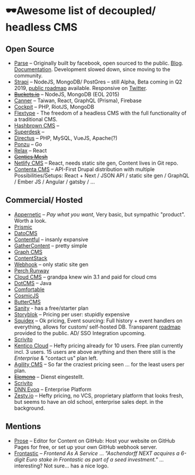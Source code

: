 # 🕶️Awesome list of decoupled/ headless CMS

## Open Source
* [Parse](https://parseplatform.org/) – Originally built by facebook, open sourced to the public. [Blog](https://blog.parseplatform.org/). [Documentation](https://docs.parseplatform.org/). Development slowed down, since moving to the community.
* [Strapi](https://strapi.io/) – NodeJS, MongoDB/ PostGres – still Alpha, Beta coming in Q2 2019, [public roadmap](https://github.com/strapi/strapi/projects/1) available. Responsive on [Twitter](https://twitter.com/strapijs).
* [~~Buckets.io~~](http://buckets.io/) – NodeJS, MongoDB (EOL 2015)
* [Canner](https://www.canner.io) – Taiwan, React, GraphQL (Prisma), Firebase
* [Cockpit](http://getcockpit.com) – PHP, RiotJS, MongoDB
* [Flextype](https://flextype.org) - The freedom of a headless CMS with the full functionality of a traditional CMS.
* [Hashbrown CMS](http://hashbrown.rocks) – 
* [Superdesk](https://www.superdesk.org) – 
* [Directus](https://directus.app) – PHP, MySQL, VueJS, Apache(?)
* [Ponzu](https://ponzu-cms.org) – Go
* [Relax](https://github.com/relax/relax/) – React
* [~~Gentics Mesh~~](https://getmesh.io)
* [Netlify CMS](https://www.netlifycms.org/) – React, needs static site gen, Content lives in Git repo.
* [Contenta CMS](https://www.contentacms.org/) – API-First Drupal distribution with multiple Possibilities/Setups: React + Next / JSON API / static site gen / GraphQL / Ember JS / Angular / gatsby / …

## Commercial/ Hosted
* [Appernetic](https://appernetic.io/) – *Pay what you want*, Very basic, but sympathic "product". Worth a look.
* [Prismic](http://prismic.io)
* [DatoCMS](https://www.datocms.com)
* [Contentful](https://contentful.com) – insanly expansive
* [GatherContent](https://gathercontent.com) – pretty simple
* [Graph CMS](https://graphcms.com)
* [ContentStack](https://www.contentstack.com)
* [Webhook](webhook.com) – only static site gen
* [Perch Runway](https://perchrunway.com)
* [Cloud CMS](https://www.cloudcms.com) – grandpa knew win 3.1 and paid for cloud cms
* [DotCMS](http://dotcms.com/) – Java
* [Comfortable](https://comfortable.io)
* [CosmicJS](https://cosmicjs.com)
* [ButterCMS](https://buttercms.com)
* [Sanity](https://www.sanity.io) - has a free/starter plan
* [Storyblok](https://www.storyblok.com) – Pricing per user: stupidly expensive
* [Squidex](https://squidex.io) – Ok pricing, Event sourcing: Full history + event handlers on everything, allows for custom/ self-hosted DB. Transparent [roadmap](https://trello.com/b/KakM4F3S/squidex-roadmap) provided to the public. AD/ SSO Integration upcoming.
* [Scrivito](https://scrivito.com)
* [Kentico Cloud](https://kenticocloud.com/) – Hefty pricing already for 10 users. Free plan currently incl. 3 users. 15 users are above anything and then there still is the _Enterprise_ & "contact us" plan left.
* [Agility CMS](https://agilitycms.com/) – So far the craziest pricing seen … for the least users per plan.
* [~~Elemeno~~](http://elemeno.io/) – Dienst eingestellt.
* [Scrivito](https://scrivito.com)
* [DNN Evoq](https://www.dnnsoftware.com/products) – Enterprise Platform
* [Zesty.io](https://www.zesty.io/) – Hefty pricing, no VCS, proprietary platform that looks fresh, but seems to have an old school, enterprise sales dept. in the background.

## Mentions
* [Prose](http://prose.io/#about) – Editor for Content on GitHub: Host your website on GitHub Pages for free, or set up your own GitHub webhook server.
* [Frontastic](https://www.frontastic.cloud/) – *Frontend As A Service* … _"Aschendorff NEXT acquires a 6-digit Euro stake in Frontastic as part of a seed investment."_ … interesting? Not sure… has a nice logo.
